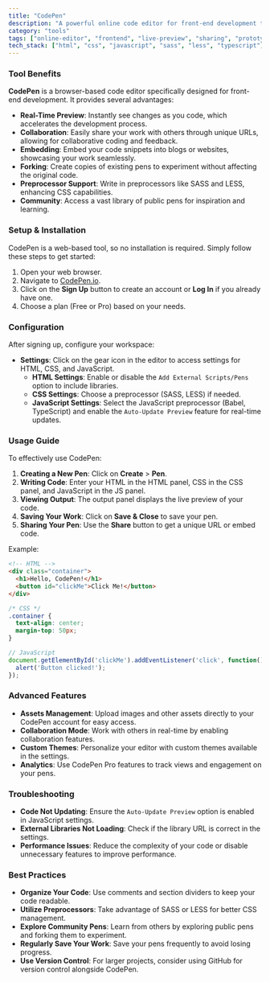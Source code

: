 ```yaml
---
title: "CodePen"
description: "A powerful online code editor for front-end development that offers real-time previews, code sharing, and extensive preprocessor support, making it ideal for prototyping and showcasing creative coding projects."
category: "tools"
tags: ["online-editor", "frontend", "live-preview", "sharing", "prototyping", "css", "html", "javascript", "sass", "less", "typescript"]
tech_stack: ["html", "css", "javascript", "sass", "less", "typescript"]
---
```


### Tool Benefits
**CodePen** is a browser-based code editor specifically designed for front-end development. It provides several advantages:
- **Real-Time Preview**: Instantly see changes as you code, which accelerates the development process.
- **Collaboration**: Easily share your work with others through unique URLs, allowing for collaborative coding and feedback.
- **Embedding**: Embed your code snippets into blogs or websites, showcasing your work seamlessly.
- **Forking**: Create copies of existing pens to experiment without affecting the original code.
- **Preprocessor Support**: Write in preprocessors like SASS and LESS, enhancing CSS capabilities.
- **Community**: Access a vast library of public pens for inspiration and learning.

### Setup & Installation
CodePen is a web-based tool, so no installation is required. Simply follow these steps to get started:
1. Open your web browser.
2. Navigate to [CodePen.io](https://codepen.io).
3. Click on the **Sign Up** button to create an account or **Log In** if you already have one.
4. Choose a plan (Free or Pro) based on your needs.

### Configuration
After signing up, configure your workspace:
- **Settings**: Click on the gear icon in the editor to access settings for HTML, CSS, and JavaScript.
  - **HTML Settings**: Enable or disable the `Add External Scripts/Pens` option to include libraries.
  - **CSS Settings**: Choose a preprocessor (SASS, LESS) if needed.
  - **JavaScript Settings**: Select the JavaScript preprocessor (Babel, TypeScript) and enable the `Auto-Update Preview` feature for real-time updates.

### Usage Guide
To effectively use CodePen:
1. **Creating a New Pen**: Click on **Create** > **Pen**.
2. **Writing Code**: Enter your HTML in the HTML panel, CSS in the CSS panel, and JavaScript in the JS panel.
3. **Viewing Output**: The output panel displays the live preview of your code.
4. **Saving Your Work**: Click on **Save & Close** to save your pen.
5. **Sharing Your Pen**: Use the **Share** button to get a unique URL or embed code.

Example:
```html
<!-- HTML -->
<div class="container">
  <h1>Hello, CodePen!</h1>
  <button id="clickMe">Click Me!</button>
</div>
```
```css
/* CSS */
.container {
  text-align: center;
  margin-top: 50px;
}
```
```javascript
// JavaScript
document.getElementById('clickMe').addEventListener('click', function() {
  alert('Button clicked!');
});
```

### Advanced Features
- **Assets Management**: Upload images and other assets directly to your CodePen account for easy access.
- **Collaboration Mode**: Work with others in real-time by enabling collaboration features.
- **Custom Themes**: Personalize your editor with custom themes available in the settings.
- **Analytics**: Use CodePen Pro features to track views and engagement on your pens.

### Troubleshooting
- **Code Not Updating**: Ensure the `Auto-Update Preview` option is enabled in JavaScript settings.
- **External Libraries Not Loading**: Check if the library URL is correct in the settings.
- **Performance Issues**: Reduce the complexity of your code or disable unnecessary features to improve performance.

### Best Practices
- **Organize Your Code**: Use comments and section dividers to keep your code readable.
- **Utilize Preprocessors**: Take advantage of SASS or LESS for better CSS management.
- **Explore Community Pens**: Learn from others by exploring public pens and forking them to experiment.
- **Regularly Save Your Work**: Save your pens frequently to avoid losing progress.
- **Use Version Control**: For larger projects, consider using GitHub for version control alongside CodePen.
